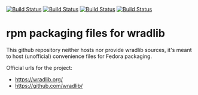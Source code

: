 [![Build Status](https://simc.arpae.it/moncic-ci/python-wradlib-rpm/centos8.png)](https://simc.arpae.it/moncic-ci/python-wradlib-rpm/)
[![Build Status](https://simc.arpae.it/moncic-ci/python-wradlib-rpm/fedora34.png)](https://simc.arpae.it/moncic-ci/python-wradlib-rpm/)
[![Build Status](https://simc.arpae.it/moncic-ci/python-wradlib-rpm/fedora36.png)](https://simc.arpae.it/moncic-ci/python-wradlib-rpm/)
[![Build Status](https://copr.fedorainfracloud.org/coprs/simc/stable/package/python-wradlib/status_image/last_build.png)](https://copr.fedorainfracloud.org/coprs/simc/stable/package/python-wradlib/)

# rpm packaging files for wradlib

This github repository neither hosts nor provide wradlib sources, it's meant to
host (unofficial) convenience files for Fedora packaging.

Official urls for the project:
 * https://wradlib.org/
 * https://github.com/wradlib/
